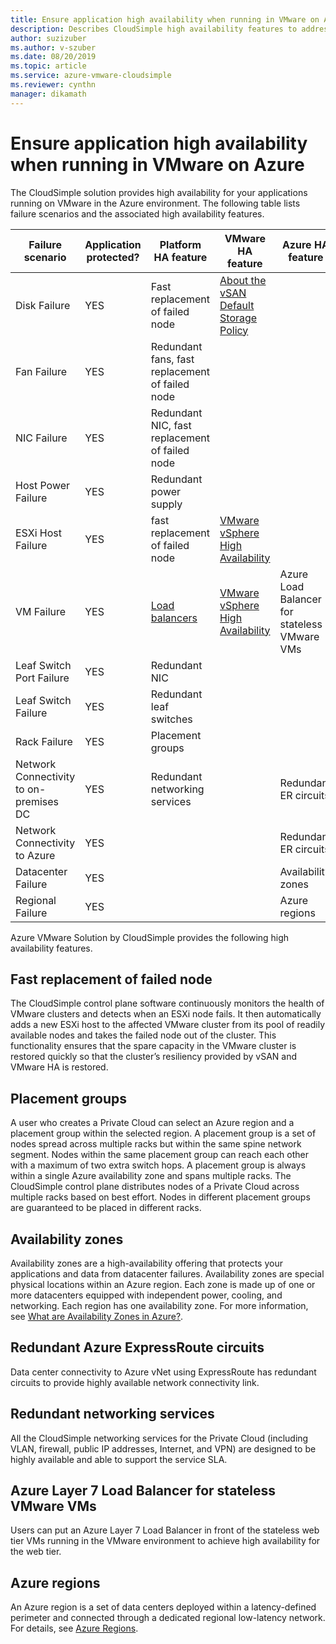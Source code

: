 ```yaml
---
title: Ensure application high availability when running in VMware on Azure 
description: Describes CloudSimple high availability features to address common application failure scenarios for applications running in a CloudSimple Private Cloud
author: suzizuber 
ms.author: v-szuber
ms.date: 08/20/2019 
ms.topic: article 
ms.service: azure-vmware-cloudsimple 
ms.reviewer: cynthn 
manager: dikamath 
---
```


# Ensure application high availability when running in VMware on Azure

The CloudSimple solution provides high availability for your applications running on VMware in the Azure environment. The following table lists failure scenarios and the associated high availability features.

|  Failure  scenario  |  Application  protected?  |  Platform  HA  feature  |  VMware  HA  feature  |  Azure  HA  feature  |
|----------------------------------------|------------------------|-------------------------------------------------|-------------------------------------------------------------------------------------------------------------------------------------------------------------------------|----------------------------------------------|
|  Disk  Failure  |  YES  |  Fast  replacement  of  failed  node  |  [About  the  vSAN  Default  Storage  Policy](https://docs.vmware.com/en/VMware-vSphere/6.7/com.vmware.vsphere.virtualsan.doc/GUID-C228168F-6807-4C2A-9D74-E584CAF49A2A.html)  |  |
|  Fan  Failure  |  YES  |  Redundant  fans,  fast  replacement  of  failed  node  |  |  |
|  NIC  Failure  |  YES  |  Redundant  NIC,  fast  replacement  of  failed  node  |  |  |
|  Host  Power  Failure  |  YES  |  Redundant  power  supply  |  |  |
|  ESXi  Host  Failure  |  YES  |  fast  replacement  of  failed  node  |  [VMware  vSphere  High  Availability](https://www.vmware.com/products/vsphere/high-availability.html)  |  |
|  VM  Failure  |  YES  |  [Load  balancers](load-balancers.md)  |  [VMware  vSphere  High  Availability](https://www.vmware.com/products/vsphere/high-availability.html)  |  Azure  Load  Balancer  for  stateless  VMware  VMs  |
|  Leaf  Switch  Port  Failure  |  YES  |  Redundant  NIC  |  |  |
|  Leaf  Switch  Failure  |  YES  |  Redundant  leaf  switches  |  |  |
|  Rack  Failure  |  YES  |  Placement  groups  |  |  |
|  Network  Connectivity  to  on-premises  DC  |  YES  |  Redundant  networking  services  |  |  Redundant  ER  circuits  |
|  Network  Connectivity  to  Azure  |  YES  |  |  |  Redundant  ER  circuits  |
|  Datacenter  Failure  |  YES  |  |  |  Availability  zones  |
|  Regional  Failure  |  YES  |  |  |  Azure  regions  |

Azure VMware Solution by CloudSimple provides the following high availability features.

## Fast replacement of failed node

The CloudSimple control plane software continuously monitors the health of VMware clusters and detects when an ESXi node fails. It then automatically adds a new ESXi host to the affected VMware cluster from its pool of readily available nodes and takes the failed node out of the cluster. This functionality ensures that the spare capacity in the VMware cluster is restored quickly so that the cluster’s resiliency provided by vSAN and VMware HA is restored.

## Placement groups

A user who creates a Private Cloud can select an Azure region and a placement group within the selected region. A placement group is a set of nodes spread across multiple racks but within the same spine network segment. Nodes within the same placement group can reach each other with a maximum of two extra switch hops. A placement group is always within a single Azure availability zone and spans multiple racks. The CloudSimple control plane distributes nodes of a Private Cloud across multiple racks based on best effort. Nodes in different placement groups are guaranteed to be placed in different racks.

## Availability zones

Availability zones are a high-availability offering that protects your applications and data from datacenter failures. Availability zones are special physical locations within an Azure region. Each zone is made up of one or more datacenters equipped with independent power, cooling, and networking. Each region has one availability zone. For more information, see [What are Availability Zones in Azure?](../availability-zones/az-overview.md).

## Redundant Azure ExpressRoute circuits

Data center connectivity to Azure vNet using ExpressRoute has redundant circuits to provide highly available network connectivity link.

## Redundant networking services

All the CloudSimple networking services for the Private Cloud (including VLAN, firewall, public IP addresses, Internet, and VPN) are designed to be highly available and able to support the service SLA.

## Azure Layer 7 Load Balancer for stateless VMware VMs

Users can put an Azure Layer 7 Load Balancer in front of the stateless web tier VMs running in the VMware environment to achieve high availability for the web tier.

## Azure regions

An Azure region is a set of data centers deployed within a latency-defined perimeter and connected through a dedicated regional low-latency network. For details, see [Azure Regions](https://azure.microsoft.com/global-infrastructure/regions).
